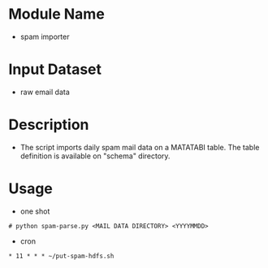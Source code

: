 # Module Name
- spam importer

# Input Dataset
- raw email data 

# Description 
- The script imports daily spam mail data on a MATATABI table. The table definition is available on "schema" directory.

# Usage
- one shot

```shell:
# python spam-parse.py <MAIL DATA DIRECTORY> <YYYYMMDD> 
```

- cron

```
* 11 * * * ~/put-spam-hdfs.sh
```



